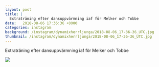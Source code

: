 ```yaml
---
layout: post
title: |
  Extraträning efter dansuppvärmning iaf för Melker och Tobbe 
date:   2018-08-06 17:36:36 +0000
categories: instagram
background: /instagram/dynamixherrljunga/2018-08-06_17-36-36_UTC.jpg
thumbnail: /instagram/dynamixherrljunga/2018-08-06_17-36-36_UTC.jpg
---
```

Extraträning efter dansuppvärmning iaf för Melker och Tobbe 



<img src='/www-dynamix-herrljunga/instagram/dynamixherrljunga/2018-08-06_17-36-36_UTC.jpg' class='img-fluid' />
